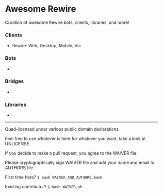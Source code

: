 # Awesome Rewire

Curation of awesome Rewire bots, clients, libraries, and more!

### Clients

- Rewire: Web, Desktop, Mobile, etc

### Bots

-

### Bridges

-

### Libraries

-

---

Quad-licensed under various public domain declarations.

Feel free to use whatever is here for whatever you want, take a look at UNLICENSE.

If you decide to make a pull request, you agree to the WAIVER file.

Please cryptographically sign WAIVER file and add your name and email to AUTHORS file.

First time here? `$ bash WAIVER_AND_AUTHORS.bash`

Existing contributor? `$ bash WAIVER.sh`
